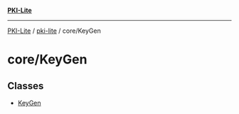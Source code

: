 [**PKI-Lite**](../../../README.md)

---

[PKI-Lite](../../../README.md) / [pki-lite](../../README.md) / core/KeyGen

# core/KeyGen

## Classes

- [KeyGen](classes/KeyGen.md)
